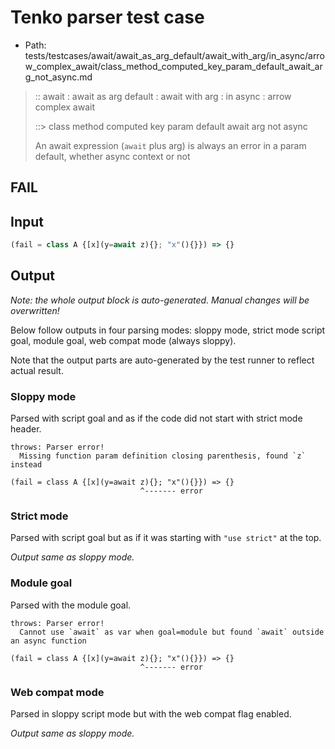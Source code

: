 # Tenko parser test case

- Path: tests/testcases/await/await_as_arg_default/await_with_arg/in_async/arrow_complex_await/class_method_computed_key_param_default_await_arg_not_async.md

> :: await : await as arg default : await with arg : in async : arrow complex await
>
> ::> class method computed key param default await arg not async
>
> An await expression (`await` plus arg) is always an error in a param default, whether async context or not

## FAIL

## Input

`````js
(fail = class A {[x](y=await z){}; "x"(){}}) => {}
`````

## Output

_Note: the whole output block is auto-generated. Manual changes will be overwritten!_

Below follow outputs in four parsing modes: sloppy mode, strict mode script goal, module goal, web compat mode (always sloppy).

Note that the output parts are auto-generated by the test runner to reflect actual result.

### Sloppy mode

Parsed with script goal and as if the code did not start with strict mode header.

`````
throws: Parser error!
  Missing function param definition closing parenthesis, found `z` instead

(fail = class A {[x](y=await z){}; "x"(){}}) => {}
                             ^------- error
`````

### Strict mode

Parsed with script goal but as if it was starting with `"use strict"` at the top.

_Output same as sloppy mode._

### Module goal

Parsed with the module goal.

`````
throws: Parser error!
  Cannot use `await` as var when goal=module but found `await` outside an async function

(fail = class A {[x](y=await z){}; "x"(){}}) => {}
                             ^------- error
`````


### Web compat mode

Parsed in sloppy script mode but with the web compat flag enabled.

_Output same as sloppy mode._

